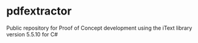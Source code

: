 # pdfextractor

Public repository for Proof of Concept development using the iText library version 5.5.10 for C#
